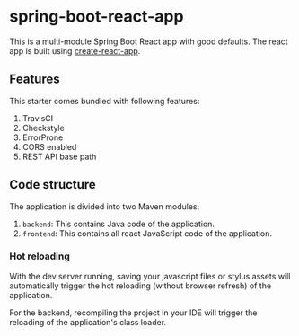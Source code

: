 # spring-boot-react-app

This is a multi-module Spring Boot React app with good defaults. The react app is built using [create-react-app](https://github.com/facebookincubator/create-react-app).

## Features

This starter comes bundled with following features:

1. TravisCI
2. Checkstyle
3. ErrorProne
4. CORS enabled
5. REST API base path

## Code structure

The application is divided into two Maven modules:

1. `backend`: This contains Java code of the application.
2. `frontend`: This contains all react JavaScript code of the application.

### Hot reloading

With the dev server running, saving your javascript files or stylus assets will automatically trigger the hot reloading
(without browser refresh) of the application.

For the backend, recompiling the project in your IDE will trigger the reloading of the application's class loader.
